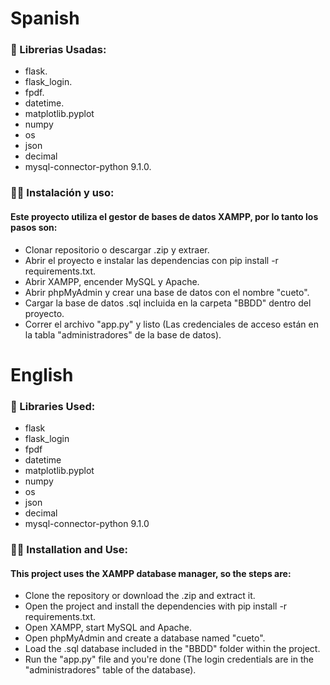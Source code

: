 # Spanish

### :book: Librerias Usadas:

- flask.
- flask_login.
- fpdf.
- datetime.
- matplotlib.pyplot
- numpy
- os
- json
- decimal
- mysql-connector-python 9.1.0.

### :hammer::wrench: Instalación y uso:

#### Este proyecto utiliza el gestor de bases de datos XAMPP, por lo tanto los pasos son:

- Clonar repositorio o descargar .zip y extraer.
- Abrir el proyecto e instalar las dependencias con pip install -r requirements.txt.
- Abrir XAMPP, encender MySQL y Apache.
- Abrir phpMyAdmin y crear una base de datos con el nombre "cueto".
- Cargar la base de datos .sql incluida en la carpeta "BBDD" dentro del proyecto.
- Correr el archivo "app.py" y listo (Las credenciales de acceso están en la tabla "administradores" de la base de datos).

# English

### :book: Libraries Used:

- flask
- flask_login
- fpdf
- datetime
- matplotlib.pyplot
- numpy
- os
- json
- decimal
- mysql-connector-python 9.1.0

### :hammer::wrench: Installation and Use:

#### This project uses the XAMPP database manager, so the steps are:

- Clone the repository or download the .zip and extract it.
- Open the project and install the dependencies with pip install -r requirements.txt.
- Open XAMPP, start MySQL and Apache.
- Open phpMyAdmin and create a database named "cueto".
- Load the .sql database included in the "BBDD" folder within the project.
- Run the "app.py" file and you're done (The login credentials are in the "administradores" table of the database).
